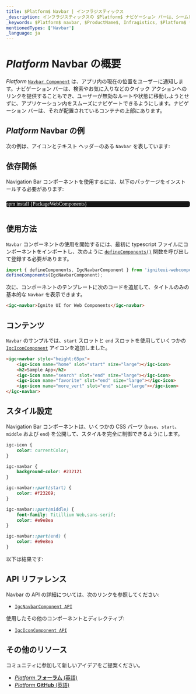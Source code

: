 ```yaml
---
title: $Platform$ Navbar | インフラジスティックス
_description: インフラジスティックスの $Platform$ ナビゲーション バーは、シームレスな統合により最適な UI エクスペリエンスを提供し、ユーザーがアプリケーション内をスムーズに移動できるようにします。Ignite UI for $Platform$ を使用してアプリケーションを改善します。
_keywords: $Platform$ navbar, $ProductName$, Infragistics, $Platform$ ナビゲーション バー, インフラジスティックス
mentionedTypes: ['Navbar']
_language: ja
---
```

# $Platform$ Navbar の概要

$Platform$ [`Navbar Component`](https://www.infragistics.com/products/ignite-ui-web-components/docs/typescript/latest/classes/IgcNavbarComponent.html) は、アプリ内の現在の位置をユーザーに通知します。ナビゲーション バーは、検索やお気に入りなどのクイック アクションへのリンクを提供することもでき、ユーザーが無効なルートや状態に移動しようとせずに、アプリケーション内をスムーズにナビゲートできるようにします。ナビゲーション バーは、それが配置されているコンテナの上部にあります。

## $Platform$ Navbar の例

次の例は、アイコンとテキスト ヘッダーのある `Navbar` を表しています:

<code-view style="height: 300px"
           data-demos-base-url="{environment:dvDemosBaseUrl}"
           iframe-src="{environment:dvDemosBaseUrl}/menus/nav-bar-overview"
           alt="$Platform$ Navbar 概要の例"
           github-src="menus/nav-bar/overview">
</code-view>

## 依存関係

Navigation Bar コンポーネントを使用するには、以下のパッケージをインストールする必要があります:

<pre style="background:#141414;color:white;display:inline-block;padding:16x;margin-top:10px;font-family:'Consolas';border-radius:5px;width:100%">
npm install {PackageWebComponents}
</pre>

## 使用方法

`Navbar` コンポーネントの使用を開始するには、最初に typescript ファイルにコンポーネントをインポートし、次のように [`defineComponents()`](https://www.infragistics.com/products/ignite-ui-web-components/docs/typescript/latest/index.html#defineComponents) 関数を呼び出して登録する必要があります。

```typescript
import { defineComponents, IgcNavbarComponent } from 'igniteui-webcomponents';
defineComponents(IgcNavbarComponent);
```

次に、コンポーネントのテンプレートに次のコードを追加して、タイトルのみの基本的な `Navbar` を表示できます。

```html
<igc-navbar>Ignite UI for Web Components</igc-navbar>
```

## コンテンツ

`Navbar` のサンプルでは、`start` スロットと `end` スロットを使用していくつかの[`IgcIconComponent`](https://www.infragistics.com/products/ignite-ui-web-components/docs/typescript/latest/classes/IgcIconComponent.html) アイコンを追加しました。

```html
<igc-navbar style="height:65px">
    <igc-icon name="home" slot="start" size="large"></igc-icon>
    <h2>Sample App</h2>
    <igc-icon name="search" slot="end" size="large"></igc-icon>
    <igc-icon name="favorite" slot="end" size="large"></igc-icon>
    <igc-icon name="more_vert" slot="end" size="large"></igc-icon>
</igc-navbar>
```

## スタイル設定

Navigation Bar コンポーネントは、いくつかの CSS パーツ (`base`、`start`、`middle` および `end`) を公開して、スタイルを完全に制御できるようにします。

```css
igc-icon {
    color: currentColor;
}

igc-navbar {
    background-color: #232121
}

igc-navbar::part(start) {
    color: #f23269;
}

igc-navbar::part(middle) {
    font-family: Titillium Web,sans-serif;
    color: #e9e8ea
}

igc-navbar::part(end) {
    color: #e9e8ea
}
```

以下は結果です:

<code-view style="height: 300px"
           data-demos-base-url="{environment:dvDemosBaseUrl}"
           iframe-src="{environment:dvDemosBaseUrl}/menus/nav-bar-styling"
           alt="$Platform$ Navbar スタイル設定の例"
           github-src="menus/nav-bar/styling">
</code-view>

## API リファレンス

Navbar の API の詳細については、次のリンクを参照してください:
* [`IgcNavbarComponent API`](https://www.infragistics.com/products/ignite-ui-web-components/docs/typescript/latest/classes/IgcNavbarComponent.html)

使用したその他のコンポーネントとディレクティブ:
* [`IgcIconComponent API`](https://www.infragistics.com/products/ignite-ui-web-components/docs/typescript/latest/classes/IgcIconComponent.html)

<div class="divider"></div>

## その他のリソース
<div class="divider--half"></div>
コミュニティに参加して新しいアイデアをご提案ください。

* [$Platform$ **フォーラム** (英語)](https://www.infragistics.com/community/forums/f/ignite-ui-for-web-components)
* [$Platform$ **GitHub** (英語)](https://github.com/IgniteUI/igniteui-webcomponents)